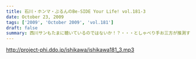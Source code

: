 ```yaml
---
title: 石川・ホンマ・ぶるんのBe-SIDE Your Life! vol.181-3
date: October 23, 2009
tags: ['2009', 'October 2009', 'vol.181']
draft: false
summary: 西川サンもたまに聴いているのではないか！？・・・としゃべり手お三方が推測するビーサイ！！次回も深夜の収録になりそうです。NAMAE
---
```


http://project-phi.ddo.jp/ishikawa/ishikawa181_3.mp3
